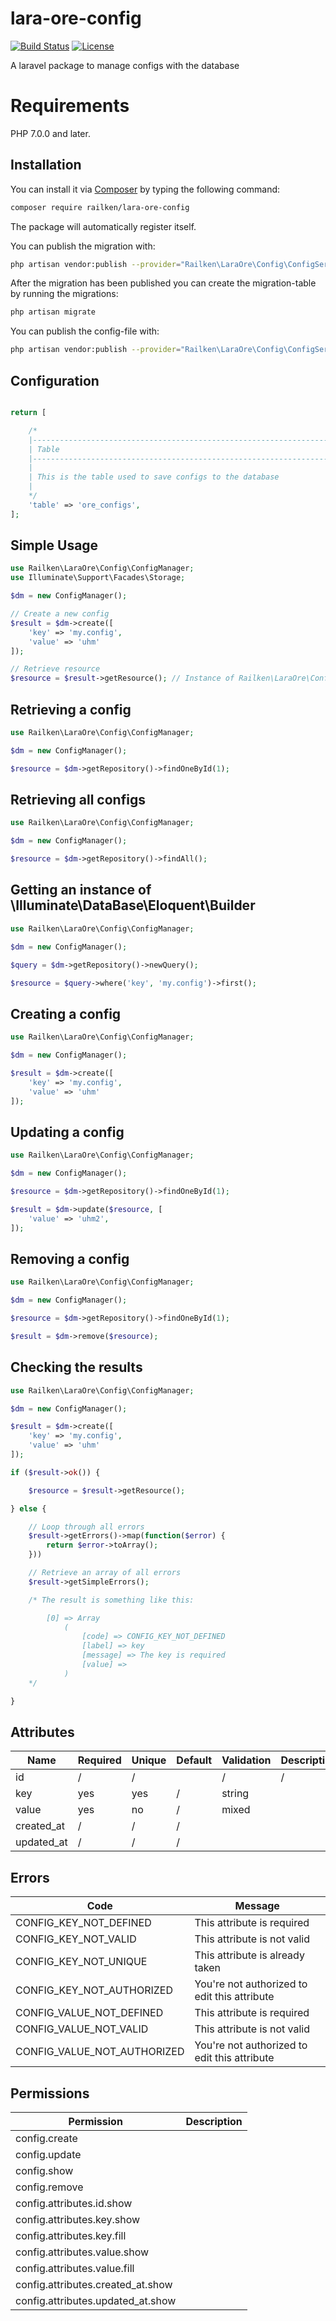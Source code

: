 # lara-ore-config

[![Build Status](https://travis-ci.org/railken/lara-ore-config.svg?branch=master)](https://travis-ci.org/railken/lara-ore-config)
[![License](https://img.shields.io/badge/License-MIT-yellow.svg)](https://opensource.org/licenses/MIT)

A laravel package to manage configs with the database

# Requirements

PHP 7.0.0 and later.


## Installation

You can install it via [Composer](https://getcomposer.org/) by typing the following command:

```bash
composer require railken/lara-ore-config
```

The package will automatically register itself.

You can publish the migration with:

```bash
php artisan vendor:publish --provider="Railken\LaraOre\Config\ConfigServiceProvider" --tag="migrations"
```

After the migration has been published you can create the migration-table by running the migrations:

```bash
php artisan migrate
```
You can publish the config-file with:

```bash
php artisan vendor:publish --provider="Railken\LaraOre\Config\ConfigServiceProvide" --tag="config"
```

## Configuration
```php

return [

    /*
    |--------------------------------------------------------------------------
    | Table
    |--------------------------------------------------------------------------
    |
    | This is the table used to save configs to the database
    |
    */
    'table' => 'ore_configs',
];
```

## Simple Usage

```php
use Railken\LaraOre\Config\ConfigManager;
use Illuminate\Support\Facades\Storage;

$dm = new ConfigManager();

// Create a new config
$result = $dm->create([
    'key' => 'my.config',
    'value' => 'uhm'
]);

// Retrieve resource 
$resource = $result->getResource(); // Instance of Railken\LaraOre\Config\Config

```

## Retrieving a config
```php
use Railken\LaraOre\Config\ConfigManager;

$dm = new ConfigManager();

$resource = $dm->getRepository()->findOneById(1);
```

## Retrieving all configs
```php
use Railken\LaraOre\Config\ConfigManager;

$dm = new ConfigManager();

$resource = $dm->getRepository()->findAll();

```

## Getting an instance of \Illuminate\DataBase\Eloquent\Builder
```php
use Railken\LaraOre\Config\ConfigManager;

$dm = new ConfigManager();

$query = $dm->getRepository()->newQuery();

$resource = $query->where('key', 'my.config')->first();

```

## Creating a config
```php
use Railken\LaraOre\Config\ConfigManager;

$dm = new ConfigManager();

$result = $dm->create([
    'key' => 'my.config',
    'value' => 'uhm'
]);

```

## Updating a config
```php
use Railken\LaraOre\Config\ConfigManager;

$dm = new ConfigManager();

$resource = $dm->getRepository()->findOneById(1);

$result = $dm->update($resource, [
    'value' => 'uhm2',
]);

```

## Removing a config
```php
use Railken\LaraOre\Config\ConfigManager;

$dm = new ConfigManager();

$resource = $dm->getRepository()->findOneById(1);

$result = $dm->remove($resource);

```

## Checking the results

```php
use Railken\LaraOre\Config\ConfigManager;

$dm = new ConfigManager();

$result = $dm->create([
    'key' => 'my.config',
    'value' => 'uhm'
]);

if ($result->ok()) {

    $resource = $result->getResource();

} else {

    // Loop through all errors
    $result->getErrors()->map(function($error) {
        return $error->toArray();
    }))

    // Retrieve an array of all errors
    $result->getSimpleErrors();

    /* The result is something like this:

        [0] => Array
            (
                [code] => CONFIG_KEY_NOT_DEFINED
                [label] => key
                [message] => The key is required
                [value] =>
            )
    */

}
```


## Attributes

| Name       | Required | Unique | Default | Validation                      | Description |
|------------|----------|--------|---------|---------------------------------|-------------|
| id         | /        | /      |         | /                               | /           |
| key        | yes      | yes    | /       | string                          |             |
| value      | yes      | no     | /       | mixed                           |             |
| created_at | /        | /      | /       |                                 |             |
| updated_at | /        | /      | /       |                                 |             |


## Errors

| Code                          | Message                                      |
|-------------------------------|----------------------------------------------|
| CONFIG_KEY_NOT_DEFINED        | This attribute is required                   |
| CONFIG_KEY_NOT_VALID          | This attribute is not valid                  |
| CONFIG_KEY_NOT_UNIQUE         | This attribute is already taken              |
| CONFIG_KEY_NOT_AUTHORIZED     | You're not authorized to edit this attribute |
| CONFIG_VALUE_NOT_DEFINED      | This attribute is required                   |
| CONFIG_VALUE_NOT_VALID        | This attribute is not valid                  |
| CONFIG_VALUE_NOT_AUTHORIZED   | You're not authorized to edit this attribute |

## Permissions

| Permission                        | Description |
|-----------------------------------|-------------|
| config.create                     |             |
| config.update                     |             |
| config.show                       |             |
| config.remove                     |             |
| config.attributes.id.show         |             |
| config.attributes.key.show        |             |
| config.attributes.key.fill        |             |
| config.attributes.value.show      |             |
| config.attributes.value.fill      |             |
| config.attributes.created_at.show |             |
| config.attributes.updated_at.show |             |